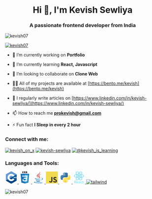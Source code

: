 <h1 align="center">Hi 👋, I'm Kevish Sewliya</h1>
<h3 align="center">A passionate frontend developer from India</h3>

<p align="left"> <img src="https://komarev.com/ghpvc/?username=kevish07&label=Profile%20views&color=0e75b6&style=flat" alt="kevish07" /> </p>

<p align="left"> <a href="https://github.com/ryo-ma/github-profile-trophy"><img src="https://github-profile-trophy.vercel.app/?username=kevish07" alt="kevish07" /></a> </p>

- 🔭 I’m currently working on **Portfolio**

- 🌱 I’m currently learning **React, Javascript**

- 👯 I’m looking to collaborate on **Clone Web**

- 👨‍💻 All of my projects are available at [https://bento.me/kevish](https://bento.me/kevish)

- 📝 I regularly write articles on [https://www.linkedin.com/in/kevish-sewliya/](https://www.linkedin.com/in/kevish-sewliya/)

- 📫 How to reach me **prokevish@gmail.com**

- ⚡ Fun fact **I Sleep in every 2 hour**

<h3 align="left">Connect with me:</h3>
<p align="left">
<a href="https://twitter.com/kevish_on_x" target="blank"><img align="center" src="https://raw.githubusercontent.com/rahuldkjain/github-profile-readme-generator/master/src/images/icons/Social/twitter.svg" alt="kevish_on_x" height="30" width="40" /></a>
<a href="https://linkedin.com/in/kevish-sewliya" target="blank"><img align="center" src="https://raw.githubusercontent.com/rahuldkjain/github-profile-readme-generator/master/src/images/icons/Social/linked-in-alt.svg" alt="kevish-sewliya" height="30" width="40" /></a>
<a href="https://instagram.com/@kevish_is_learning" target="blank"><img align="center" src="https://raw.githubusercontent.com/rahuldkjain/github-profile-readme-generator/master/src/images/icons/Social/instagram.svg" alt="@kevish_is_learning" height="30" width="40" /></a>
</p>

<h3 align="left">Languages and Tools:</h3>
<p align="left"> <a href="https://www.w3schools.com/cpp/" target="_blank" rel="noreferrer"> <img src="https://raw.githubusercontent.com/devicons/devicon/master/icons/cplusplus/cplusplus-original.svg" alt="cplusplus" width="40" height="40"/> </a> <a href="https://www.w3schools.com/css/" target="_blank" rel="noreferrer"> <img src="https://raw.githubusercontent.com/devicons/devicon/master/icons/css3/css3-original-wordmark.svg" alt="css3" width="40" height="40"/> </a> <a href="https://www.java.com" target="_blank" rel="noreferrer"> <img src="https://raw.githubusercontent.com/devicons/devicon/master/icons/java/java-original.svg" alt="java" width="40" height="40"/> </a> <a href="https://developer.mozilla.org/en-US/docs/Web/JavaScript" target="_blank" rel="noreferrer"> <img src="https://raw.githubusercontent.com/devicons/devicon/master/icons/javascript/javascript-original.svg" alt="javascript" width="40" height="40"/> </a> <a href="https://www.python.org" target="_blank" rel="noreferrer"> <img src="https://raw.githubusercontent.com/devicons/devicon/master/icons/python/python-original.svg" alt="python" width="40" height="40"/> </a> <a href="https://reactjs.org/" target="_blank" rel="noreferrer"> <img src="https://raw.githubusercontent.com/devicons/devicon/master/icons/react/react-original-wordmark.svg" alt="react" width="40" height="40"/> </a> <a href="https://tailwindcss.com/" target="_blank" rel="noreferrer"> <img src="https://www.vectorlogo.zone/logos/tailwindcss/tailwindcss-icon.svg" alt="tailwind" width="40" height="40"/> </a> </p>

<p><img align="center" src="https://github-readme-stats.vercel.app/api/top-langs?username=kevish07&show_icons=true&locale=en&layout=compact" alt="kevish07" /></p>
